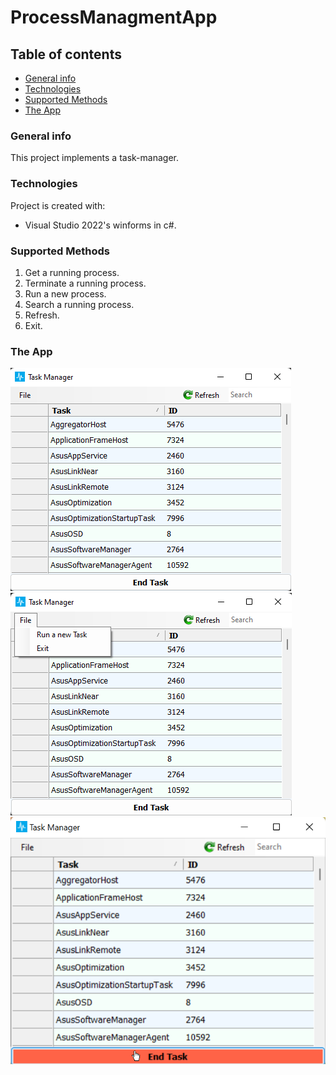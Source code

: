 # ProcessManagmentApp
## Table of contents
* [General info](#general-info)
* [Technologies](#technologies)
* [Supported Methods](#supported-methods)
* [The App](#the-app)

### General info
This project implements a task-manager.
	
### Technologies
Project is created with:
* Visual Studio 2022's winforms in c#.

### Supported Methods
1. Get a running process.
2. Terminate a running process.
3. Run a new process.
4. Search a running process.
5. Refresh.
6. Exit.

### The App
![the-app](pictures/taskManager1.png)
![file-menu](pictures/taskManager2.png)
![end-task](pictures/taskManager3.png)
